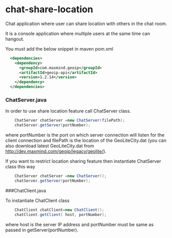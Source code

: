 # chat-share-location
Chat application where user can share location with others in the chat room.

It is a console application where multiple users at the same time can hangout.

You must add the below snippet in maven pom.xml

```xml
  <dependencies>
    <dependency>
      <groupId>com.maxmind.geoip</groupId>
      <artifactId>geoip-api</artifactId>
      <version>1.2.14</version>
    </dependency>
  </dependencies>
````
### ChatServer.java
In order to use share location feature call ChatServer class.

````java
	ChatServer chatServer =new ChatServer(filePath);
	chatServer.getServer(portNumber);
````
where portNumber is the port on which server connection will listen for the client connection and filePath is the location of the GeoLiteCity.dat (you can also download latest GeoLiteCity.dat from http://dev.maxmind.com/geoip/legacy/geolite/).

If you want to restrict location sharing feature then instantiate ChatServer class this way

````java
	ChatServer chatServer =new ChatServer();
	chatServer.getServer(portNumber);
````
###ChatClient.java

To instantiate ChatClient class 

````java
	ChatClient chatClient=new ChatClient();
	chatClient.getClient( host, portNumber);
````
where host is the server IP address and portNumber must be same as passed in getServer(portNumber).

